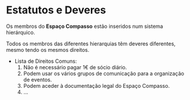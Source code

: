 # Estatutos e Deveres

Os membros do **Espaço Compasso** estão inseridos num sistema hierárquico. 

Todos os membros das diferentes hierarquias têm deveres diferentes, mesmo tendo os mesmos direitos. 

- Lista de Direitos Comuns:
  1. Não é necessário pagar 1€ de sócio diário.
  2. Podem usar os vários grupos de comunicação para a organização de eventos.
  3. Podem aceder à documentação legal do Espaço Compasso.
  4. ... 
